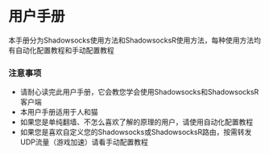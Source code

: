 # 用户手册

本手册分为Shadowsocks使用方法和ShadowsocksR使用方法，每种使用方法均有自动化配置教程和手动配置教程

### 注意事项

* 请耐心读完此用户手册，它会教您学会使用Shadowsocks和ShadowsocksR客户端
* 本用户手册适用于人和猫
* 如果您是单纯翻墙、不怎么喜欢了解的原理的用户，请使用自动化配置教程
* 如果您是喜欢自定义您的Shadowsocks或ShadowsocksR路由，按需转发UDP流量（游戏加速）请看手动配置教程



